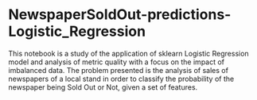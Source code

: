 # NewspaperSoldOut-predictions-Logistic_Regression
This notebook is a study of the application of sklearn Logistic Regression model and analysis of metric quality with a focus on the impact of imbalanced data. The problem presented is the analysis of sales of newspapers of a local stand in order to classify the probability of the newspaper being Sold Out or Not, given a set of features.
